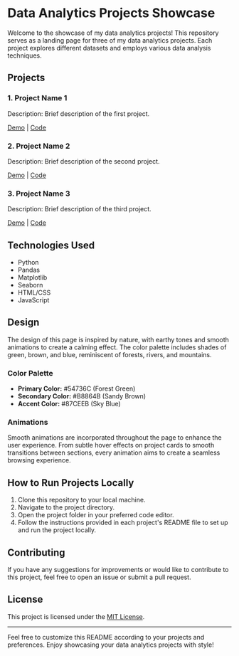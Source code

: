 # Data Analytics Projects Showcase

Welcome to the showcase of my data analytics projects! This repository serves as a landing page for three of my data analytics projects. Each project explores different datasets and employs various data analysis techniques.

## Projects

### 1. Project Name 1

Description: Brief description of the first project.

[Demo](#) | [Code](#)

### 2. Project Name 2

Description: Brief description of the second project.

[Demo](#) | [Code](#)

### 3. Project Name 3

Description: Brief description of the third project.

[Demo](#) | [Code](#)

## Technologies Used

- Python
- Pandas
- Matplotlib
- Seaborn
- HTML/CSS
- JavaScript

## Design

The design of this page is inspired by nature, with earthy tones and smooth animations to create a calming effect. The color palette includes shades of green, brown, and blue, reminiscent of forests, rivers, and mountains.

### Color Palette

- **Primary Color:** #54736C (Forest Green)
- **Secondary Color:** #B8864B (Sandy Brown)
- **Accent Color:** #87CEEB (Sky Blue)

### Animations

Smooth animations are incorporated throughout the page to enhance the user experience. From subtle hover effects on project cards to smooth transitions between sections, every animation aims to create a seamless browsing experience.

## How to Run Projects Locally

1. Clone this repository to your local machine.
2. Navigate to the project directory.
3. Open the project folder in your preferred code editor.
4. Follow the instructions provided in each project's README file to set up and run the project locally.

## Contributing

If you have any suggestions for improvements or would like to contribute to this project, feel free to open an issue or submit a pull request.

## License

This project is licensed under the [MIT License](LICENSE).

---

Feel free to customize this README according to your projects and preferences. Enjoy showcasing your data analytics projects with style!
